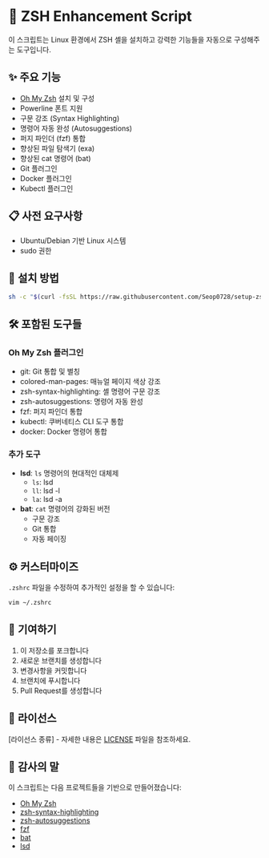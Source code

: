 # 🚀 ZSH Enhancement Script

이 스크립트는 Linux 환경에서 ZSH 셸을 설치하고 강력한 기능들을 자동으로 구성해주는 도구입니다.

## ✨ 주요 기능

- [Oh My Zsh](https://ohmyz.sh/) 설치 및 구성
- Powerline 폰트 지원
- 구문 강조 (Syntax Highlighting)
- 명령어 자동 완성 (Autosuggestions)
- 퍼지 파인더 (fzf) 통합
- 향상된 파일 탐색기 (exa)
- 향상된 cat 명령어 (bat)
- Git 플러그인
- Docker 플러그인
- Kubectl 플러그인

## 📋 사전 요구사항

- Ubuntu/Debian 기반 Linux 시스템
- sudo 권한

## 🚀 설치 방법

```bash
sh -c "$(curl -fsSL https://raw.githubusercontent.com/Seop0728/setup-zsh/main/setup-zsh.sh)"
```

## 🛠️ 포함된 도구들

### Oh My Zsh 플러그인
- git: Git 통합 및 별칭
- colored-man-pages: 매뉴얼 페이지 색상 강조
- zsh-syntax-highlighting: 셸 명령어 구문 강조
- zsh-autosuggestions: 명령어 자동 완성
- fzf: 퍼지 파인더 통합
- kubectl: 쿠버네티스 CLI 도구 통합
- docker: Docker 명령어 통합

### 추가 도구
- **lsd**: `ls` 명령어의 현대적인 대체제
  - `ls`: lsd
  - `ll`: lsd -l
  - `la`: lsd -a
- **bat**: `cat` 명령어의 강화된 버전
  - 구문 강조
  - Git 통합
  - 자동 페이징

## ⚙️ 커스터마이즈

`.zshrc` 파일을 수정하여 추가적인 설정을 할 수 있습니다:
```bash
vim ~/.zshrc
```

## 🤝 기여하기

1. 이 저장소를 포크합니다
2. 새로운 브랜치를 생성합니다
3. 변경사항을 커밋합니다
4. 브랜치에 푸시합니다
5. Pull Request를 생성합니다

## 📝 라이선스

[라이선스 종류] - 자세한 내용은 [LICENSE](https://opensource.org/license/mit) 파일을 참조하세요.

## 🙏 감사의 말

이 스크립트는 다음 프로젝트들을 기반으로 만들어졌습니다:
- [Oh My Zsh](https://ohmyz.sh/)
- [zsh-syntax-highlighting](https://github.com/zsh-users/zsh-syntax-highlighting)
- [zsh-autosuggestions](https://github.com/zsh-users/zsh-autosuggestions)
- [fzf](https://github.com/junegunn/fzf)
- [bat](https://github.com/sharkdp/bat)
- [lsd](https://github.com/lsd-rs/lsd)
